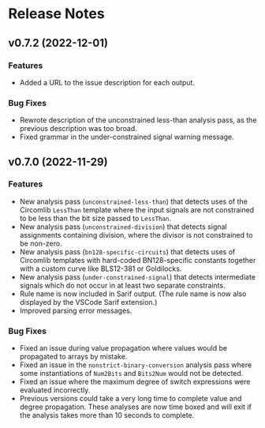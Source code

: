 # Release Notes


## v0.7.2 (2022-12-01)

### Features

  - Added a URL to the issue description for each output.


### Bug Fixes

  - Rewrote description of the unconstrained less-than analysis pass, as the
    previous description was too broad.
  - Fixed grammar in the under-constrained signal warning message.


## v0.7.0 (2022-11-29)


### Features

  - New analysis pass (`unconstrained-less-than`) that detects uses of the
    Circomlib `LessThan` template where the input signals are not constrained
    to be less than the bit size passed to `LessThan`.
  - New analysis pass (`unconstrained-division`) that detects signal assignments
    containing division, where the divisor is not constrained to be non-zero.
  - New analysis pass (`bn128-specific-circuits`) that detects uses of Circomlib
    templates with hard-coded BN128-specific constants together with a custom curve like BLS12-381 or Goldilocks.
  - New analysis pass (`under-constrained-signal`) that detects intermediate
    signals which do not occur in at least two separate constraints.
  - Rule name is now included in Sarif output. (The rule name is now also
    displayed by the VSCode Sarif extension.)
  - Improved parsing error messages.


### Bug Fixes

  - Fixed an issue during value propagation where values would be propagated to
    arrays by mistake.
  - Fixed an issue in the `nonstrict-binary-conversion` analysis pass where
    some instantiations of `Num2Bits` and `Bits2Num` would not be detected.
  - Fixed an issue where the maximum degree of switch expressions were evaluated
    incorrectly.
  - Previous versions could take a very long time to complete value and degree
    propagation. These analyses are now time boxed and will exit if the analysis
    takes more than 10 seconds to complete.
